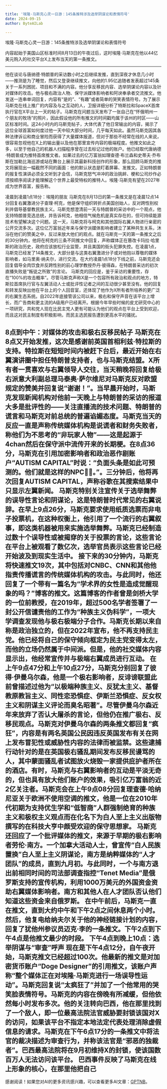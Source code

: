 ```yaml
---

title: '埃隆·马斯克心灵一日游：145条推特涉及选举阴谋论和表情符号'
date: 2024-09-15
author: ByteAILab

---
```


埃隆·马斯克心灵一日游：145条推特涉及选举阴谋论和表情符号

内容起始于美国山区标准时间8月13日的午夜过后，这时埃隆·马斯克在他以44亿美元购入的社交平台X上发布当天的第一条推文。

---
他在谈论与唐纳德·特朗普的采访数小时之后继续发推，直到深夜才休息几小时——推测是为了睡觉，然后又登录继续推文，向他的1.95亿追随者发表超过145条关于一系列困扰、项目和不满的内容。他分享反移民内容、选举阴谋论内容以及针对媒体的攻击。他与极右政治人物、保守派媒体影响者和阿谀奉承者交流推文。他发送一连串单词回复，内容有“是的”、“有趣”或者简单的哭笑表情符号。为了展示马斯克在线上推广的内容及与之互动的人，卫报详细分析了特斯拉和SpaceX首席执行官在X平台上一天的帖子。马斯克在问题当天发布了一张自己在“怀俄明州一个朋友的牧场”的照片，因此假设他的所有推文的时间戳均属于该州的时区——山区标准时间。这24小时内的马斯克帖子，大体代表了他日常输出的内容，揭示了这位全球首富如何度过他一天中较大部分时间，几乎每天如此。虽然马斯克因其各种法律诉讼和商业冒险而获得了大量媒体报道，但对于那些不经常在线的人来说，很容易忽视他在X上的输出量以及他在那里宣传内容的极端程度。他推文如此之多，以至于他自己的机器人扫描程序曾在过去标记过他的账户。他已经取代唐纳德·特朗普成为推特首席推文者。如果过去的亿万富翁如理查德·布兰森和史蒂夫·乔布斯在加勒比海巡游或站在舞台上展示其最新科技创作的形象，那么回顾马斯克的推文将展现出一幅截然不同的画面：他的默认状态是盯着屏幕、发推文。正如特朗普的报复性演讲必须全文听到才会信，马斯克怒气冲冲的政治挑衅、梗和公司炒作必须按顺序阅读才能理解这个世界上最受特权的推特人。埃隆·马斯克有望在2027年成为世界首富，报告称。

凌晨到凌晨1点18分：埃隆的朋友
马斯克在8月13日的第一条推文是在凌晨12点14分回复右翼激进分子查理·柯克，他是保守组织转折点美国创始人，反对跨性别权利并倡导基督教民族主义。马斯克想澄清前一天与特朗普的采访中的一个观点，他支持特朗普竞选总统，并告诉柯克，他相信气候危机是真实存在的，但可持续能源技术有望解决这个问题。这一天，马斯克将与柯克和其他国际右翼人物进行亲密的公开交流多次。这位亿万富翁近年来与保守派媒体影响者建立了某种共生关系，沐浴在他们的赞美之中，反过来放大他们的观点。就在马斯克一天的第一条推文之后的30分钟内，他将在柯克的三条不同推文中回复，声称媒体正在篡改卡玛拉·哈里斯的政治历史，政府应该放松行业监管，并且美国的街头犯罪失控。在凌晨1点，马斯克已经发了14条推文，大部分是与这类右翼激进分子或对他抱以尊敬的媒体影响者，如马里奥·纳夫尔，进行交流。在大约凌晨1点18分下线之前，马斯克还会回复倡导全肉饮食并反跨性别的前心理学教授乔丹·彼得森，在特朗普采访的初次直播失败是“叛徒之所致”的言论。 马斯克的回应是，鉴于采访的重要性，存在“100%的攻击概率”。尽管马斯克声称X是一个包容所有政治和观点的地方，特斯拉首席执行官与左翼活动人士或批评性记者之间的互动很少甚至没有。他的回复和转发反映出他在平台上的个人回音室，还体现了他作为X所有者所培养的更广泛的右翼生态系统。自2022年底接管该公司以来，极右和保守声音在该平台上增长，而广告商和更主流的A级用户已经离开。根据今年早些时候的皮尤研究中心的一项研究，共和党人现在比民主党人更有可能认为他们的观点在平台上受到欢迎，而且这对民主制度有积极影响，而民主选民报告遭到更高水平的骚扰。

8点到中午：对媒体的攻击和极右反移民帖子
马斯克在8点又开始发推，这次是感谢前英国首相利兹·特拉斯的支持。特拉斯在短短时间内被赶下台后，最近开始在右翼演讲圈中担任特朗普支持者，也与马斯克结盟。X所有者一贯喜欢与右翼领导人交往，当天稍晚将回复给极右派意大利副总理马泰奥·萨尔维尼对马斯克反对欧盟规定的赞美并回复说“谢谢！”。当早晨开始时，马斯克发现新闻机构对他前一天晚上与特朗普的采访的报道大多是批评性的——关注直播流的技术问题、特朗普的谎言和马斯克对前总统的普遍谄媚态度。马斯克当天的反应一直是声称传统媒体机构是说谎者和财务失败者，称他们为不思考的“非玩家人物”——这是起源于4chan然后在保守派中流传开来的长期梗。在8点36分，马斯克在引用加密影响者和政治恶作剧账户“AUTISM CAPITAL”时说：“负面头条是如此可预测的。他们就是这样的NPC🤣🤣。”。三分钟后，他将再次回复AUTISM CAPITAL，声称谷歌在其搜索结果中只显示左翼新闻。
马斯克特别关注宣传关于选举舞弊的误导性言论和阴谋论，这是特朗普时代常见的右翼说辞。在早上9点26分，马斯克要求使用纸质选票而非电子投票机，在这种权衡上，他引用了一个流行的右翼叙事，即这类机器被用来实施选举舞弊。马斯克已经制造过数十个误导性或被揭穿的关于投票的言论，这些言论在平台上被观看了数亿次，选举官员表示这些言论已经开始波及到现实生活中。
接下来的30分钟内，马斯克将快速推文19次，其中包括对CNBC、CNN和其他他指责传播谎言的传统媒体机构的攻击。与此同时，他还回复了一个带有一篇名为“学术界的女性是造成觉醒现象的吗？”博客的推文。这篇博客的作者曾是剑桥大学的一位前教授，在2019年，超过500名学者签署了一封公开信谴责他的工作为“种族主义伪科学”，一项大学调查发现他与极右极端分子合作。马斯克长期以来自称是政治独立的，但在2022年宣布，他不再支持民主党。他已经将自己的保守倾向框定为民主党变得太左，而他的立场仍然属于中间派。但是，他的社交媒体内容显示出，他经常宣传并与极端右翼成员进行互动。
在上午9点47分和上午10点27分，马斯克分别回复了彼得·伊曼乌尔森，他是一个极右影响者，反诽谤联盟此前曾描述过他为“以极端种族主义、反犹太主义、基督教原教旨主义、同性恋恐惧症、伊斯兰恐惧症、反女权主义和阴谋主义评论而臭名昭著”。尽管伊曼乌尔森近年来放弃了否认大屠杀的言论，但他仍在推广极右、反移民观点。马斯克对伊曼乌尔森的两条推文都回复“疯狂”，内容是有两名英国公民因违反英国发布有关在网上发布冒犯性或威胁性内容的法律而被监禁。这些逮捕行动针对的是在英国极右骚乱期间发布反移民谩骂的人，其中蒙面骚乱者试图放火烧毁一家提供庇护者所在的酒店。有时，马斯克与右翼影响者的互动是平淡无奇的，但也具有放大他们账户的效果，吸引亿万富翁的近2亿关注者。马斯克会在上午9点08分回复理查德·哈纳尼亚关于欧洲不使用空调的推文，他是一位在2010年代初期为支持优生学和“低智商”人群强制绝育的种族主义和极权主义观点而在化名下为白人至上主义出版物撰写的在科技大亨中颇受欢迎的保守思想家。
马斯克还回应了一个批评媒体的推文，来源于早期的极右影响者劳伦·南方。一个加拿大活动人士，曾宣传“白人民族置换”白人至上主义阴谋论，南方是纳粹媒体的“人才团队”的成员，直到九月初。与此同时，一个与南方退出前相同时间的司法部调查指控“Tenet Media”是俄罗斯支持的宣传机构，利用1000万美元的外国资金资助右翼媒体影响者。南方和其他人在人才团队否认他们知道这些资金来自俄罗斯。
在中午前后，马斯克一直在推文，直到大约中午和下午2点之间休息两个小时。然后，他复电给纳夫尔关于他的神经链接计划的内容，回复了犹他州参议员迈克·李的一条推文。下午2点到下午4点是他推文最少的时段。
下午4点到晚上10点：选举阴谋与“审查”呼声
现在是下午4点12分，自午夜开始，马斯克推文已经超过100次。他最新的推文是对加密货币账户“Doge Designer”的引用推文，该账户声称“整个媒体正在对埃隆·马斯克进行一场误导性运动”。马斯克回复说“太疯狂了”并加了一个他常用的哭笑脸表情符号。马斯克的内容在傍晚有所减缓，但他依然每小时发布多次。他的关注转向巴西，他在那里找到了一个敌人，即一位最高法院法官威胁要封锁该国对X的访问，如果该平台不指定本地法定代表处理消除虚假信息的请求。马斯克在下午6点17分的一条推文中将法官的裁决描述为审查行为，并称该法官是“邪恶的独裁者”。巴西最高法院将在9月初维持X的封锁，使该国数百万人无法访问该平台。
巴西事件反映了马斯克在线上形象的核心，在那里他把自己
---
感谢阅读！如果您对AI的更多资讯感兴趣，可以查看更多AI文章：[GPTNB](https://gptnb.com)。